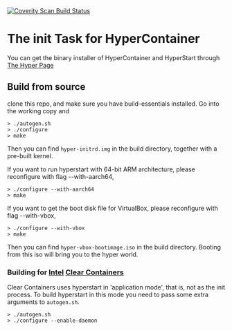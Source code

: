 <a href="https://scan.coverity.com/projects/hyperstart">
  <img alt="Coverity Scan Build Status"
       src="https://scan.coverity.com/projects/12404/badge.svg"/>
</a>

# The init Task for HyperContainer

You can get the binary installer of HyperContainer and HyperStart through [The Hyper Page](https://github.com/hyperhq/hyperd)

## Build from source 

clone this repo, and make sure you have build-essentials installed. Go into the working copy and

    > ./autogen.sh
    > ./configure
    > make

Then you can find `hyper-initrd.img` in the build directory, together with a pre-built kernel.

If you want to run hyperstart with 64-bit ARM architecture, please reconfigure with flag --with-aarch64,

    > ./configure --with-aarch64
    > make

If you want to get the boot disk file for VirtualBox, please reconfigure with flag --with-vbox,

    > ./configure --with-vbox
    > make

Then you can find `hyper-vbox-bootimage.iso` in the build directory. Booting from this iso will
bring you to the hyper world.

### Building for [Intel](https://www.intel.com) [Clear Containers](https://clearlinux.org/features/intel%C2%AE-clear-containers)

Clear Containers uses hyperstart in 'application mode', that is, not as the init process. To build hyperstart in this mode you need to pass some extra arguments to `autogen.sh`.

    > ./autogen.sh
    > ./configure --enable-daemon
